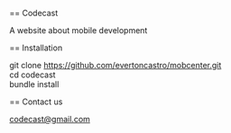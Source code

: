 == Codecast

A website about mobile development

== Installation

git clone https://github.com/evertoncastro/mobcenter.git  
cd codecast  
bundle install  


== Contact us

codecast@gmail.com

